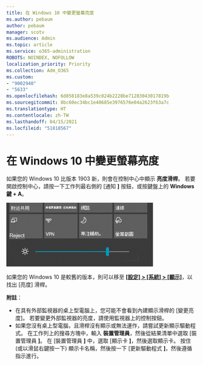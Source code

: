 ```yaml
---
title: 在 Windows 10 中變更螢幕亮度
ms.author: pebaum
author: pebaum
manager: scotv
ms.audience: Admin
ms.topic: article
ms.service: o365-administration
ROBOTS: NOINDEX, NOFOLLOW
localization_priority: Priority
ms.collection: Adm_O365
ms.custom:
- "9002940"
- "5633"
ms.openlocfilehash: 6d858183e8a539c024b2228be71283043017819b
ms.sourcegitcommit: 8bc60ec34bc1e40685e3976576e04a2623f63a7c
ms.translationtype: HT
ms.contentlocale: zh-TW
ms.lasthandoff: 04/15/2021
ms.locfileid: "51818567"
---
```

# <a name="change-screen-brightness-in-windows-10"></a>在 Windows 10 中變更螢幕亮度

如果您的 Windows 10 比版本 1903 新，則會在控制中心中顯示 **亮度滑桿**。 若要開啟控制中心，請按一下工作列最右側的 [通知 **]** 按鈕，或按鍵盤上的 **Windows 鍵 + A**。

![亮度滑桿](media/brightness-slider.png)

如果您的 Windows 10 是較舊的版本，則可以移至 **[[設定] > [系統] > [顯示]](ms-settings:display?activationSource=GetHelp)**，以找出 [亮度] 滑桿。

**附註**：

- 在具有外部監視器的桌上型電腦上，您可能不會看到內建顯示滑桿的 [變更亮度]。 若要變更外部監視器的亮度，請使用監視器上的控制按鈕。
- 如果您沒有桌上型電腦，且滑桿沒有顯示或無法運作，請嘗試更新顯示驅動程式。 在工作列上的搜尋方塊中，輸入 **裝置管理員**，然後從結果清單中選取 [裝置管理員 **]**。 在 [裝置管理員 **]** 中，選取 [顯示卡 **]**，然後選取顯示卡。 按住 (或以滑鼠右鍵按一下) 顯示卡名稱，然後按一下 [更新驅動程式 **]**，然後遵循指示進行。

